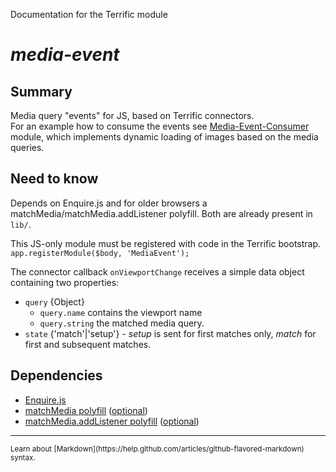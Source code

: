 Documentation for the Terrific module

# *media-event*


## Summary

Media query "events" for JS, based on Terrific connectors.  
For an example how to consume the events see [Media-Event-Consumer](https://github.com/MarcDiethelm/terrific-modules/tree/develop/modules/Media-Event-Consumer) module, which implements dynamic loading of images based on the media queries.

## Need to know

Depends on Enquire.js and for older browsers a matchMedia/matchMedia.addListener polyfill. Both are already present in `lib/`.

This JS-only module must be registered with code in the Terrific bootstrap.
`
app.registerModule($body, 'MediaEvent');
`

The connector callback `onViewportChange` receives a simple data object containing two properties:
- `query` {Object}
    - `query.name` contains the viewport name
    - `query.string` the matched media query.
- `state` {'match'|'setup'} -  _setup_ is sent for first matches only, _match_ for first and subsequent matches.

## Dependencies

- [Enquire.js](http://wicky.nillia.ms/enquire.js/)
- [matchMedia polyfill](https://github.com/paulirish/matchMedia.js) ([optional](http://caniuse.com/#feat=matchmedia))
- [matchMedia.addListener polyfill](https://github.com/paulirish/matchMedia.js) ([optional](http://caniuse.com/#feat=matchmedia))

---

<small>
	Learn about [Markdown](https://help.github.com/articles/github-flavored-markdown) syntax.
<small>
